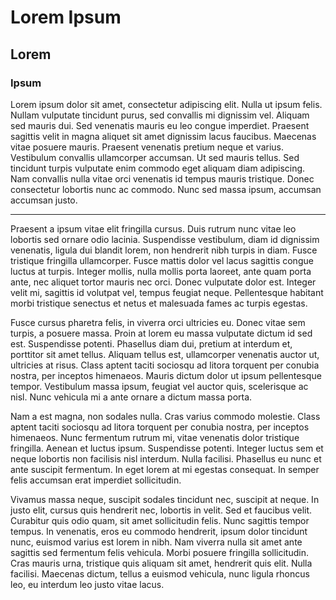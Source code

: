 
# Lorem Ipsum #

## Lorem ##
### Ipsum ###

Lorem ipsum dolor sit amet, consectetur adipiscing elit. Nulla ut ipsum felis. Nullam vulputate tincidunt purus, sed convallis mi dignissim vel. Aliquam sed mauris dui. Sed venenatis mauris eu leo congue imperdiet. Praesent sagittis velit in magna aliquet sit amet dignissim lacus faucibus. Maecenas vitae posuere mauris. Praesent venenatis pretium neque et varius. Vestibulum convallis ullamcorper accumsan. Ut sed mauris tellus. Sed tincidunt turpis vulputate enim commodo eget aliquam diam adipiscing. Nam convallis nulla vitae orci venenatis id tempus mauris tristique. Donec consectetur lobortis nunc ac commodo. Nunc sed massa ipsum, accumsan accumsan justo.

****

Praesent a ipsum vitae elit fringilla cursus. Duis rutrum nunc vitae leo lobortis sed ornare odio lacinia. Suspendisse vestibulum, diam id dignissim venenatis, ligula dui blandit lorem, non hendrerit nibh turpis in diam. Fusce tristique fringilla ullamcorper. Fusce mattis dolor vel lacus sagittis congue luctus at turpis. Integer mollis, nulla mollis porta laoreet, ante quam porta ante, nec aliquet tortor mauris nec orci. Donec vulputate dolor est. Integer velit mi, sagittis id volutpat vel, tempus feugiat neque. Pellentesque habitant morbi tristique senectus et netus et malesuada fames ac turpis egestas.

Fusce cursus pharetra felis, in viverra orci ultricies eu. Donec vitae sem turpis, a posuere massa. Proin at lorem eu massa vulputate dictum id sed est. Suspendisse potenti. Phasellus diam dui, pretium at interdum et, porttitor sit amet tellus. Aliquam tellus est, ullamcorper venenatis auctor ut, ultricies at risus. Class aptent taciti sociosqu ad litora torquent per conubia nostra, per inceptos himenaeos. Mauris dictum dolor ut ipsum pellentesque tempor. Vestibulum massa ipsum, feugiat vel auctor quis, scelerisque ac nisl. Nunc vehicula mi a ante ornare a dictum massa porta.

Nam a est magna, non sodales nulla. Cras varius commodo molestie. Class aptent taciti sociosqu ad litora torquent per conubia nostra, per inceptos himenaeos. Nunc fermentum rutrum mi, vitae venenatis dolor tristique fringilla. Aenean et luctus ipsum. Suspendisse potenti. Integer luctus sem et neque lobortis non facilisis nisl interdum. Nulla facilisi. Phasellus eu nunc et ante suscipit fermentum. In eget lorem at mi egestas consequat. In semper felis accumsan erat imperdiet sollicitudin.

Vivamus massa neque, suscipit sodales tincidunt nec, suscipit at neque. In justo elit, cursus quis hendrerit nec, lobortis in velit. Sed et faucibus velit. Curabitur quis odio quam, sit amet sollicitudin felis. Nunc sagittis tempor tempus. In venenatis, eros eu commodo hendrerit, ipsum dolor tincidunt nunc, euismod varius est lorem in nibh. Nam viverra nulla sit amet ante sagittis sed fermentum felis vehicula. Morbi posuere fringilla sollicitudin. Cras mauris urna, tristique quis aliquam sit amet, hendrerit quis elit. Nulla facilisi. Maecenas dictum, tellus a euismod vehicula, nunc ligula rhoncus leo, eu interdum leo justo vitae lacus.


